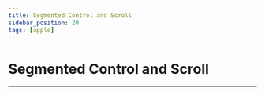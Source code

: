 ```yaml
---
title: Segmented Control and Scroll
sidebar_position: 20
tags: [apple]
---
```


# Segmented Control and Scroll



------
